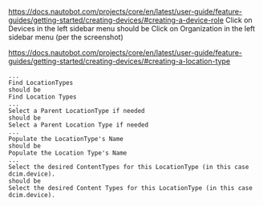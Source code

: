 https://docs.nautobot.com/projects/core/en/latest/user-guide/feature-guides/getting-started/creating-devices/#creating-a-device-role
Click on Devices in the left sidebar menu
should be
Click on Organization in the left sidebar menu 
(per the screenshot)


https://docs.nautobot.com/projects/core/en/latest/user-guide/feature-guides/getting-started/creating-devices/#creating-a-location-type
```
...
Find LocationTypes
should be
Find Location Types
...
Select a Parent LocationType if needed
should be
Select a Parent Location Type if needed
...
Populate the LocationType's Name
should be
Populate the Location Type's Name
...
Select the desired ContentTypes for this LocationType (in this case dcim.device).
should be
Select the desired Content Types for this LocationType (in this case dcim.device).
```
